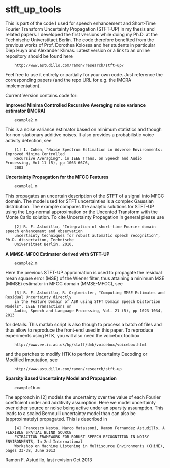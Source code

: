 stft_up_tools
=============

This is part of the code I used for speech enhancement and Short-Time Fourier Transform Uncertainty Propagation (STFT-UP) in my thesis and related papers. I developed the first versions while doing my Ph.D. at the Technische Universtitaet Berlin. The code therefore benefited from the previous works of Prof. Dorothea Kolossa and her students in particular Diep Huyn and Alexander Klimas. Latest version or a link to an online repository should be found here

        http://www.astudillo.com/ramon/research/stft-up/ 

Feel free to use it entirely or partially for your own code. Just reference the corresponding papers (and the repo URL for e.g. the IMCRA implementation). 

Current Version contains code for:

**Improved Minima Controlled Recursive Averaging noise variance estimator (IMCRA)** 

        example2.m

This is a noise variance estimator based on minimum statistics and though for non-stationary additive noises. It also provides a probabilistic voice activity detection, see 

        [1] I. Cohen, "Noise Spectrum Estimation in Adverse Environments: Improved Minima Controlled 
        Recursive Averaging", in IEEE Trans. on Speech and Audio Processing, Vol 11 (5), pp 1063-6676,
        2003  

**Uncertainty Propagation for the MFCC Features**

        example1.m

This propagates an uncertain description of the STFT of a signal into MFCC domain. The model used for STFT uncertainties is a complex Gaussian distribution. The example compares the analytic solutions for STFT-UP using the Log-normal approximation or the Uncented Transform with the Monte Carlo solution. To cite Uncertainty Propagation in general please use

        [2] R. F. Astudillo, "Integration of short-time Fourier domain speech enhancement and observation
        uncertainty techniques for robust automatic speech recognition", Ph.D. dissertation, Technische 
        Universitaet Berlin, 2010.

**A MMSE-MFCC Estimator derived with STFT-UP**

        example2.m

Here the previous STFT-UP apprximation is used to propagate the residual mean square error (MSE) of the Wiener filter, thus attaining a minimum MSE (MMSE) estimator in MFCC domain (MMSE-MFCC), see

        [3] R. F. Astudillo, R. Orglmeister, "Computing MMSE Estimates and Residual Uncertainty directly
        in the Feature Domain of ASR using STFT Domain Speech Distortion Models", IEEE Transactions on
        Audio, Speech and Language Processing, Vol. 21 (5), pp 1023-1034, 2013

for details. This matlab script is also though to process a batch of files and thus allow to reproduce the front-end used in this paper. To reproduce experiments using HTK, you will also need the voicebox toolbox   

        http://www.ee.ic.ac.uk/hp/staff/dmb/voicebox/voicebox.html 

and the patches to modify HTK to perform Uncertainty Decoding or Modified Imputation, see

        http://www.astudillo.com/ramon/research/stft-up

**Sparsity Based Uncertainty Model and Propagation**

        example1b.m

The approach in [2] models the uncertainty over the value of each Fourier coefficient under and additivity assumption. Here we model uncertainty over either source or noise being active under an sparsity assumption. This leads to a scaled Bernoulli uncertainty model than can also be (approximately) propagated. This is described in

        [4] Francesco Nesta, Marco Matassoni, Ramon Fernandez Astudillo, A FLEXIBLE SPATIAL BLIND SOURCE 
        EXTRACTION FRAMEWORK FOR ROBUST SPEECH RECOGNITION IN NOISY ENVIRONMENTS, In 2nd International 
        Workshop on Machine Listening in Multisource Environments (CHiME), pages 33-38, June 2013

Ramón F. Astudillo, last revision Oct 2013
